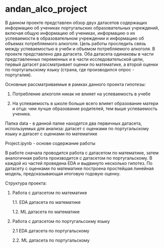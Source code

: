 # andan_alco_project
В данном проекте представлен обзор двух датасетов содержащих информацию об учениках португальских образовательных учреждений, включая общую информацию об учениках, информацию о их успеваемости в образовательном учреждении и информацию об объемах потребляемого алкоголя. Цель работы проследить связь между успеваемостью в учеби и объемом потребляемого алкоголя. В проекте представлено два датасета. Оба датасета одинаковы в части представленных переменных и в части исследовательской цели, первый датасет рассматривает оценки по математике, а второй оценки по португальскому языку (страна, где производился опрос - португалия).

Основные рассматриваемые в рамках данного проекта гипотезы: 

1. Потребление алкоголя никак не влияет на успеваемость в учебе

2. На успеваемость в школе больше всего влияет образование матери и отца: чем лучше образование родителей, тем выше успеваемость ученика.
 
Папка data - в данной папке находятся два первичных датасета, используемых для анализа: датасет с оценками по португальскому языку и датасет с оценками по математике

Project.ipynb - основе содержание работы

В работе сначала проводится работа с датасетом по математике, затем аналогичная работа производится с датасетом по португальскому. В каждой из частей проведена EDA и выдвинуто несколько гипотез. По датасету с оценками по математике построена простейшая линейная модель, предсказывающая итоговую годовую оценку.

Структура проекта:

1. Работа с датасетом по математике

   1.1. EDA датасета по математике

   1.2. ML датасета по математике
   
2. Работа с датасетом по португальсокму языку
   
   2.1 EDA датасета по португальскому

   2.2. ML датасета по португальскому
